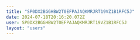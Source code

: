 ```yaml
---
title: "SP0DX2BGGHBW2T0EFPAJAQKMRJRT19VZ1B1RFC5J"
date: 2024-07-18T20:16:20.072Z
user: SP0DX2BGGHBW2T0EFPAJAQKMRJRT19VZ1B1RFC5J
layout: "users"
---
```

    
